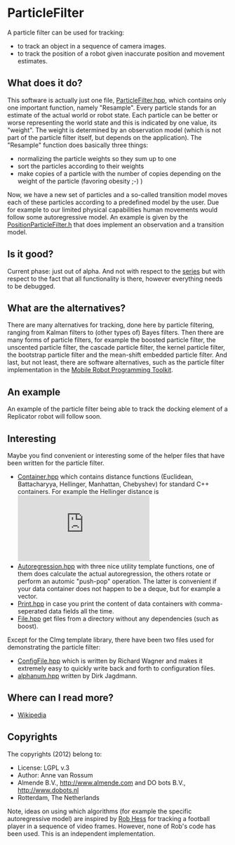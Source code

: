 <!-- Uses markdown syntax for neat display at github -->

# ParticleFilter
A particle filter can be used for tracking:

- to track an object in a sequence of camera images. 
- to track the position of a robot given inaccurate position and movement estimates.

## What does it do?
This software is actually just one file, [ParticleFilter.hpp](https://github.com/mrquincle/particlefilter/blob/master/inc/ParticleFilter.hpp), which contains only one important function, namely "Resample". Every particle stands for an estimate of the actual world or robot state. Each particle can be better or worse representing the world state and this is indicated by one value, its "weight". The weight is determined by an observation model (which is not part of the particle filter itself, but depends on the application). The "Resample" function does basically three things:

- normalizing the particle weights so they sum up to one
- sort the particles according to their weights
- make copies of a particle with the number of copies depending on the weight of the particle (favoring obesity ;-) )

Now, we have a new set of particles and a so-called transition model moves each of these particles according to a predefined model by the user. Due for example to our limited physical capabilities human movements would follow some autoregressive model. An example is given by the [PositionParticleFilter.h](https://github.com/mrquincle/particlefilter/blob/master/inc/PositionParticleFilter.h) that does implement an observation and a transition model.

## Is it good?
Current phase: just out of alpha. And not with respect to the [series](http://en.wikipedia.org/wiki/Alphas) but with respect to the fact that all functionality is there, however everything needs to be debugged.

## What are the alternatives?
There are many alternatives for tracking, done here by particle filtering, ranging from Kalman filters to (other types of) Bayes filters. Then there are many forms of particle filters, for example the boosted particle filter, the unscented particle filter, the cascade particle filter, the kernel particle filter, the bootstrap particle filter and the mean-shift embedded particle filter. And last, but not least, there are software alternatives, such as the particle filter implementation in the [Mobile Robot Programming Toolkit](http://www.mrpt.org/Particle_Filters).

## An example
An example of the particle filter being able to track the docking element of a Replicator robot will follow soon.

## Interesting
Maybe you find convenient or interesting some of the helper files that have been written for the particle filter.

<!--

Thanks to: http://stackoverflow.com/questions/11256433/how-to-show-math-equations-in-general-githubs-markdownnot-githubs-blog

 http://latex.codecogs.com/gif.latex?d(x,y)=1/\sqrt{2}*\sqrt{\sum_{i=1}^k(\sqrt{x_i}-\sqrt{y_i})^2} 

http://latex.codecogs.com/gif.latex?d%28x%2Cy%29%3D1%2F%5Csqrt%7B2%7D*%5Csqrt%7B%5Csum_%7Bi%3D1%7D%5Ek%28%5Csqrt%7Bx_i%7D-%5Csqrt%7By_i%7D%29%5E2%7D

-->

* [Container.hpp](https://github.com/mrquincle/particlefilter/blob/master/inc/Container.hpp) which contains distance functions (Euclidean, Battacharyya, Hellinger, Manhattan, Chebyshev) for standard C++ containers. For example the Hellinger distance is ![equation](http://latex.codecogs.com/gif.latex?d%28x%2Cy%29%3D1%2F%5Csqrt%7B2%7D*%5Csqrt%7B%5Csum_%7Bi%3D1%7D%5Ek%28%5Csqrt%7Bx_i%7D-%5Csqrt%7By_i%7D%29%5E2%7D).
* [Autoregression.hpp](https://github.com/mrquincle/particlefilter/blob/master/inc/Autoregression.hpp) with three nice utility template functions, one of them does calculate the actual autoregression, the others rotate or perform an automic "push-pop" operation. The latter is convenient if your data container does not happen to be a deque, but for example a vector.
* [Print.hpp](https://github.com/mrquincle/particlefilter/blob/master/inc/Print.hpp) in case you print the content of data containers with comma-seperated data fields all the time.
* [File.hpp](https://github.com/mrquincle/particlefilter/blob/master/inc/File.hpp) get files from a directory without any dependencies (such as boost).

Except for the CImg template library, there have been two files used for demonstrating the particle filter:

* [ConfigFile.hpp](https://github.com/mrquincle/particlefilter/blob/master/inc/Container.hpp) which is written by Richard Wagner and makes it extremely easy to quickly write back and forth to configuration files.
* [alphanum.hpp](https://github.com/mrquincle/particlefilter/blob/master/inc/alphanum.hpp) written by Dirk Jagdmann.

## Where can I read more?
* [Wikipedia](http://en.wikipedia.org/wiki/Particle_Filter)

## Copyrights
The copyrights (2012) belong to:

- License: LGPL v.3
- Author: Anne van Rossum
- Almende B.V., http://www.almende.com and DO bots B.V., http://www.dobots.nl
- Rotterdam, The Netherlands

Note, ideas on using which algorithms (for example the specific autoregressive model) are inspired by [Rob Hess](http://blogs.oregonstate.edu/hess/code/particles/) for tracking a football player in a sequence of video frames. However, none of Rob's code has been used. This is an independent implementation.
